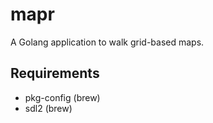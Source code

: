 # mapr

A Golang application to walk grid-based maps.

## Requirements
* pkg-config (brew)
* sdl2 (brew)
